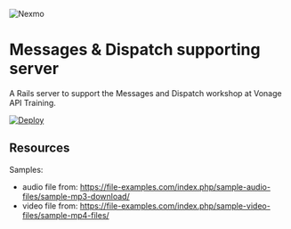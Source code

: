 ![Nexmo](app/assets/images/nexmo_small.png)


# Messages & Dispatch supporting server

A Rails server to support the Messages and Dispatch workshop at Vonage API Training.


<a href="https://heroku.com/deploy?template=https://github.com/nexmo-community/vonage-campus-messages-and-dispatch-server" target="_blank">
  <img src="https://www.herokucdn.com/deploy/button.svg" alt="Deploy">
</a>


## Resources

Samples:

- audio file from: https://file-examples.com/index.php/sample-audio-files/sample-mp3-download/
- video file from: https://file-examples.com/index.php/sample-video-files/sample-mp4-files/
